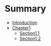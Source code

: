 # Summary

* [Introduction](README.md)
* [Chapter1](chapter1/README.md)
    * [Section1.1](chapter1/1.1.md)
    * [Section1.2](chapter1/1.2.md)

